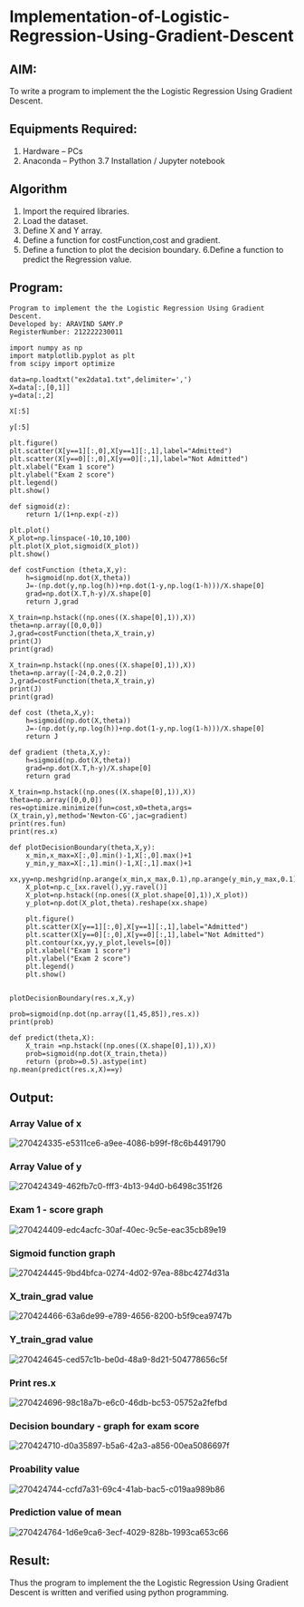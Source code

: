 # Implementation-of-Logistic-Regression-Using-Gradient-Descent

## AIM:
To write a program to implement the the Logistic Regression Using Gradient Descent.

## Equipments Required:
1. Hardware – PCs
2. Anaconda – Python 3.7 Installation / Jupyter notebook

## Algorithm
1. Import the required libraries.
2. Load the dataset.
3. Define X and Y array.
4. Define a function for costFunction,cost and gradient.
5. Define a function to plot the decision boundary. 6.Define a function to predict the 
   Regression value.

## Program:
```
Program to implement the the Logistic Regression Using Gradient Descent.
Developed by: ARAVIND SAMY.P
RegisterNumber: 212222230011
```
```
import numpy as np
import matplotlib.pyplot as plt
from scipy import optimize

data=np.loadtxt("ex2data1.txt",delimiter=',')
X=data[:,[0,1]]
y=data[:,2]

X[:5]

y[:5]

plt.figure()
plt.scatter(X[y==1][:,0],X[y==1][:,1],label="Admitted")
plt.scatter(X[y==0][:,0],X[y==0][:,1],label="Not Admitted")
plt.xlabel("Exam 1 score")
plt.ylabel("Exam 2 score")
plt.legend()
plt.show()

def sigmoid(z):
    return 1/(1+np.exp(-z))

plt.plot()
X_plot=np.linspace(-10,10,100)
plt.plot(X_plot,sigmoid(X_plot))
plt.show()

def costFunction (theta,X,y):
    h=sigmoid(np.dot(X,theta))
    J=-(np.dot(y,np.log(h))+np.dot(1-y,np.log(1-h)))/X.shape[0]
    grad=np.dot(X.T,h-y)/X.shape[0]
    return J,grad

X_train=np.hstack((np.ones((X.shape[0],1)),X))
theta=np.array([0,0,0])
J,grad=costFunction(theta,X_train,y)
print(J)
print(grad)

X_train=np.hstack((np.ones((X.shape[0],1)),X))
theta=np.array([-24,0.2,0.2])
J,grad=costFunction(theta,X_train,y)
print(J)
print(grad)

def cost (theta,X,y):
    h=sigmoid(np.dot(X,theta))
    J=-(np.dot(y,np.log(h))+np.dot(1-y,np.log(1-h)))/X.shape[0]
    return J

def gradient (theta,X,y):
    h=sigmoid(np.dot(X,theta))
    grad=np.dot(X.T,h-y)/X.shape[0]
    return grad

X_train=np.hstack((np.ones((X.shape[0],1)),X))
theta=np.array([0,0,0])
res=optimize.minimize(fun=cost,x0=theta,args=(X_train,y),method='Newton-CG',jac=gradient)
print(res.fun)
print(res.x)

def plotDecisionBoundary(theta,X,y):
    x_min,x_max=X[:,0].min()-1,X[:,0].max()+1
    y_min,y_max=X[:,1].min()-1,X[:,1].max()+1
    xx,yy=np.meshgrid(np.arange(x_min,x_max,0.1),np.arange(y_min,y_max,0.1))
    X_plot=np.c_[xx.ravel(),yy.ravel()]
    X_plot=np.hstack((np.ones((X_plot.shape[0],1)),X_plot))
    y_plot=np.dot(X_plot,theta).reshape(xx.shape)
    
    plt.figure()
    plt.scatter(X[y==1][:,0],X[y==1][:,1],label="Admitted")
    plt.scatter(X[y==0][:,0],X[y==0][:,1],label="Not Admitted")
    plt.contour(xx,yy,y_plot,levels=[0])
    plt.xlabel("Exam 1 score")
    plt.ylabel("Exam 2 score")
    plt.legend()
    plt.show()


plotDecisionBoundary(res.x,X,y)

prob=sigmoid(np.dot(np.array([1,45,85]),res.x))
print(prob)

def predict(theta,X):
    X_train =np.hstack((np.ones((X.shape[0],1)),X))
    prob=sigmoid(np.dot(X_train,theta))
    return (prob>=0.5).astype(int)
np.mean(predict(res.x,X)==y)
```

## Output:


### Array Value of x
![270424335-e5311ce6-a9ee-4086-b99f-f8c6b4491790](https://github.com/Aravindsamy04/-Implementation-of-Logistic-Regression-Using-Gradient-Descent/assets/113497037/31d7595e-6917-4947-9b85-57c76077ae8b)


### Array Value of y
![270424349-462fb7c0-fff3-4b13-94d0-b6498c351f26](https://github.com/Aravindsamy04/-Implementation-of-Logistic-Regression-Using-Gradient-Descent/assets/113497037/c2b015c4-bf8d-453a-9223-6fea036e2e63)

### Exam 1 - score graph
![270424409-edc4acfc-30af-40ec-9c5e-eac35cb89e19](https://github.com/Aravindsamy04/-Implementation-of-Logistic-Regression-Using-Gradient-Descent/assets/113497037/09398a80-bad6-4afc-b800-d92a48b4fe45)

### Sigmoid function graph
![270424445-9bd4bfca-0274-4d02-97ea-88bc4274d31a](https://github.com/Aravindsamy04/-Implementation-of-Logistic-Regression-Using-Gradient-Descent/assets/113497037/5e2f7ba6-88af-444d-a04e-c1063d70a6b9)

### X_train_grad value

![270424466-63a6de99-e789-4656-8200-b5f9cea9747b](https://github.com/Aravindsamy04/-Implementation-of-Logistic-Regression-Using-Gradient-Descent/assets/113497037/11892de3-8a96-4876-a2da-4bba2c7a0e0a)


### Y_train_grad value
![270424645-ced57c1b-be0d-48a9-8d21-504778656c5f](https://github.com/Aravindsamy04/-Implementation-of-Logistic-Regression-Using-Gradient-Descent/assets/113497037/14f8b570-a35e-4e22-b133-178a4c8a78ec)

### Print res.x

![270424696-98c18a7b-e6c0-46db-bc53-05752a2fefbd](https://github.com/Aravindsamy04/-Implementation-of-Logistic-Regression-Using-Gradient-Descent/assets/113497037/4bfa2769-2293-4a22-a1d7-f38c19a76592)



### Decision boundary - graph for exam score
![270424710-d0a35897-b5a6-42a3-a856-00ea5086697f](https://github.com/Aravindsamy04/-Implementation-of-Logistic-Regression-Using-Gradient-Descent/assets/113497037/86c2fd23-eec6-40f9-a0ab-64ccd0c6b875)



### Proability value

![270424744-ccfd7a31-69c4-41ab-bac5-c019aa989b86](https://github.com/Aravindsamy04/-Implementation-of-Logistic-Regression-Using-Gradient-Descent/assets/113497037/a8f75d33-8f00-4e16-ae90-f765f8dd4af9)



### Prediction value of mean
![270424764-1d6e9ca6-3ecf-4029-828b-1993ca653c66](https://github.com/Aravindsamy04/-Implementation-of-Logistic-Regression-Using-Gradient-Descent/assets/113497037/d1e259a0-0d0a-40e1-802a-0a5f5018fb64)

## Result:
Thus the program to implement the the Logistic Regression Using Gradient Descent is written and verified using python programming.

